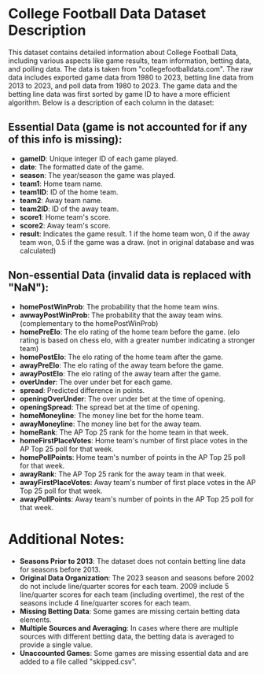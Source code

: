 # College Football Data Dataset Description

This dataset contains detailed information about College Football Data, including various aspects like game results, team information, betting data, and polling data. The data is taken from "collegefootballdata.com". The raw data includes exported game data from 1980 to 2023, betting line data from 2013 to 2023, and poll data from 1980 to 2023. The game data and the betting line data was first sorted by game ID to have a more efficient algorithm. Below is a description of each column in the dataset: 

## Essential Data (game is not accounted for if any of this info is missing):
- **gameID**: Unique integer ID of each game played.
- **date**: The formatted date of the game.
- **season**: The year/season the game was played.
- **team1**: Home team name.
- **team1ID**: ID of the home team.
- **team2**: Away team name.
- **team2ID**: ID of the away team.
- **score1**: Home team's score.
- **score2**: Away team's score.
- **result**: Indicates the game result. 1 if the home team won, 0 if the away team won, 0.5 if the game was a draw. (not in original database and was calculated)

## Non-essential Data (invalid data is replaced with "NaN"):
- **homePostWinProb**: The probability that the home team wins.
- **awwayPostWinProb**: The probability that the away team wins. (complementary to the homePostWinProb)
- **homePreElo**: The elo rating of the home team before the game. (elo rating is based on chess elo, with a greater number indicating a stronger team)
- **homePostElo**: The elo rating of the home team after the game.
- **awayPreElo**: The elo rating of the away team before the game.
- **awayPostElo**: The elo rating of the away team after the game.
- **overUnder**: The over under bet for each game.
- **spread**: Predicted difference in points.
- **openingOverUnder**: The over under bet at the time of opening.
- **openingSpread**: The spread bet at the time of opening.
- **homeMoneyline**: The money line bet for the home team.
- **awayMoneyline**: The money line bet for the away team.
- **homeRank**: The AP Top 25 rank for the home team in that week.
- **homeFirstPlaceVotes**: Home team's number of first place votes in the AP Top 25 poll for that week.
- **homePollPoints**: Home team's number of points in the AP Top 25 poll for that week.
- **awayRank**: The AP Top 25 rank for the away team in that week.
- **awayFirstPlaceVotes**: Away team's number of first place votes in the AP Top 25 poll for that week.
- **awayPollPoints**: Away team's number of points in the AP Top 25 poll for that week.

# Additional Notes:

- **Seasons Prior to 2013**: The dataset does not contain betting line data for seasons before 2013.
- **Original Data Organization**: The 2023 season and seasons before 2002 do not include line/quarter scores for each team. 2009 include 5 line/quarter scores for each team (including overtime), the rest of the seasons include 4 line/quarter scores for each team.
- **Missing Betting Data**: Some games are missing certain betting data elements.
- **Multiple Sources and Averaging**: In cases where there are multiple sources with different betting data, the betting data is averaged to provide a single value.
- **Unaccounted Games**: Some games are missing essential data and are added to a file called "skipped.csv".

